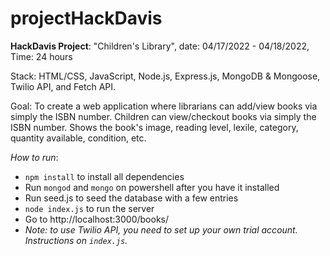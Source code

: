 # projectHackDavis

**HackDavis Project**: "Children's Library", date: 04/17/2022 - 04/18/2022, Time: 24 hours

Stack: HTML/CSS, JavaScript, Node.js, Express.js, MongoDB & Mongoose, Twilio API, and Fetch API.

Goal: To create a web application where librarians can add/view books via simply the ISBN number. Children can view/checkout books via simply the ISBN number. Shows the book's image, reading level, lexile, category, quantity available, condition, etc.


_How to run_:
- `npm install` to install all dependencies
- Run `mongod` and `mongo` on powershell after you have it installed 
- Run seed.js to seed the database with a few entries
- `node index.js` to run the server
- Go to http://localhost:3000/books/
- _Note: to use Twilio API, you need to set up your own trial account. Instructions on `index.js`._
